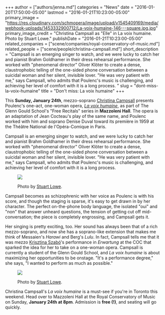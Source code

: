 +++
author = ["authors/jenna.md"]
categories = "News"
date = "2016-01-20T17:50:00-05:00"
lastmod = "2016-01-21T10:23:00-05:00"
primary_image = "https://res.cloudinary.com/schmopera/image/upload/v1545409169/media/webhook-uploads/1453332900712/La-voix-humaine-146---square.jpg.jpg"
primary_image_credit = "Christina Campsall as \"Elle\" in La voix humaine. Photo by Stuart Lowe."
publishDate = "2016-01-21T10:23:00-05:00"
related_companies = ["scene/companies/royal-conservatory-of-music.md"]
related_people = ["scene/people/christina-campsall.md"]
short_description = "Campsall is an emerging singer to watch, and we were lucky to catch her and pianist Brahm Goldhamer in their dress rehearsal performance. She worked with &quot;phenomenal director&quot; Oliver Klöter to create a dense, claustrophobic telling of the one-sided phone conversation between a suicidal woman and her silent, invisible lover. &quot;He was very patient with me,&quot; says Campsall, who admits that Poulenc&#039;s music is challenging, and achieving her level of comfort with it is a long process. "
slug = "dont-miss-la-voix-humaine"
title = "Don&#039;t miss: La voix humaine"
+++

This **Sunday, January 24th**, mezzo-soprano [Christina Campsall](/scene/people/christina-campsall/) presents Poulenc's one-act, one-woman opera, [*La voix humaine*](https://www.facebook.com/events/541573745993031/), as part of The Glenn Gould School's "Free Recitals" series in **Mazzoleni Hall**. The opera is an adaptation of Jean Cocteau's play of the same name, and Poulenc worked with him and soprano Denise Duval toward its première in 1959 at the Théâtre National de l'Opéra-Comique in Paris.

Campsall is an emerging singer to watch, and we were lucky to catch her and pianist Brahm Goldhamer in their dress rehearsal performance. She worked with "phenomenal director" Oliver Klöter to create a dense, claustrophobic telling of the one-sided phone conversation between a suicidal woman and her silent, invisible lover. "He was very patient with me," says Campsall, who admits that Poulenc's music is challenging, and achieving her level of comfort with it is a long process. 

<figure data-type="image">

![](https://res.cloudinary.com/schmopera/image/upload/v1545409169/media/webhook-uploads/1453332980697/La-voix-humaine-076-2---resized.jpg.jpg)<figcaption>Photo by [Stuart Lowe](http://stuartlowe.com/).</figcaption>
</figure>

Campsall becomes as schizophrenic with her voice as Poulenc is with his score, and though the staging is sparse, it's easy to get drawn in by her character. The perfect on-the-phone body language, the isolated "oui" and "non" that answer unheard questions, the tension of getting cut off mid-conversation; the piece is completely engrossing, and Campsall gets it.

Her singing is pretty exciting, too. Her sound has always been that of a rich mezzo-soprano, and now she has a soprano-like extension that makes me think of Messaien's *Harawi* and Berg's *Lulu*. In fact, Campsall tells me that it was mezzo [Krisztina Szabó](/in-review-bluebeards-castle-erwartung/)'s performance in *Erwartung* at the COC that sparked the idea for her to take on a one-woman opera. Campsall is currently a student of the Glenn Gould School, and *La voix humaine* is about maximizing her opportunities to be onstage. "It's a performance degree," she says, "I wanted to perform as much as possible."

<figure data-type="image">

![](https://res.cloudinary.com/schmopera/image/upload/v1545409169/media/webhook-uploads/1453333024259/La-voix-humaine-150---resized.jpg.jpg)<figcaption>Photo by [Stuart Lowe](http://stuartlowe.com/).</figcaption>
</figure>

Christina Campsall's *La voix humaine* is a must-see if you're in Toronto this weekend. Head over to Mazzoleni Hall at the Royal Conservatory of Music on Sunday, **January 24th at 8pm**. Admission is **free (!)**, and seating will go quickly. 

